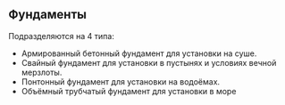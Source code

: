 ## Фундаменты
 Подразделяются на 4 типа:
  - Армированный бетонный фундамент для установки на суше.  
  - Свайный фундамент для установки в пустынях и условиях вечной мерзлоты.  
  - Понтонный фундамент для установки на водоёмах.  
  - Объёмный трубчатый фундамент для установки в море
